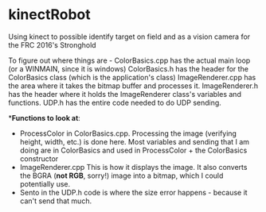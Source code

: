 # kinectRobot
Using kinect to possible identify target on field and as a vision camera for the FRC 2016's Stronghold

To figure out where things are - 
ColorBasics.cpp has the actual main loop (or a WINMAIN, since it is windows)
ColorBasics.h has the header for the ColorBasics class (which is the application's class)
ImageRenderer.cpp has the area where it takes the bitmap buffer and processes it.
ImageRenderer.h has the header where it holds the ImageRenderer class's variables and functions.
UDP.h has the entire code needed to do UDP sending.

***Functions to look at**:
- ProcessColor in ColorBasics.cpp. Processing the image (verifying height, width, etc.) is done here. Most variables and sending that I am doing are in ColorBasics and used in ProcessColor + the ColorBasics constructor
- ImageRenderer.cpp This is how it displays the image. It also converts the BGRA (**not RGB**, sorry!) image into a bitmap, which I could potentially use.
- Sento in the UDP.h code is where the size error happens - because it can't send that much.
